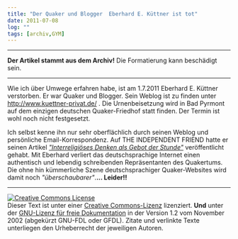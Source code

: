 ```yaml
---
title: "Der Quaker und Blogger  Eberhard E. Küttner ist tot"
date: 2011-07-08
log: ""
tags: [archiv,GYM]
---
```

<hr><b>Der Artikel stammt aus dem Archiv!</b> Die Formatierung kann beschädigt sein.<hr>

Wie ich über Umwege erfahren habe, ist  am 1.7.2011 Eberhard E. Küttner verstorben. Er war Quaker und Blogger. Sein Weblog ist zu finden unter http://www.kuettner-privat.de/ . Die Urnenbeisetzung wird in Bad Pyrmont auf dem einzigen deutschen Quaker-Friedhof statt finden. Der Termin  ist wohl noch nicht festgesetzt. 

Ich selbst kenne ihn nur sehr oberflächlich durch seinen Weblog und persönliche Email-Korrespondenz. Auf  THE INDEPENDENT FRIEND hatte er seinen Artikel <a href="http://www.the-independent-friend.de/?q=node/220"><i>"Interreligiöses Denken als Gebot der Stunde"</i></a> veröffentlicht gehabt.  Mit Eberhard verliert das deutschsprachige Internet einen authentisch und lebendig schreibenden Repräsentanten des Quakertums. Die ohne hin kümmerliche Szene deutschsprachiger Quaker-Websites wird damit noch <i>"überschaubarer"</i>.<b>... Leider!!</b>


<hr />
<a rel="license" href="http://creativecommons.org/licenses/by-sa/3.0/de/"><img alt="Creative Commons License" style="border-width: 0pt;" src="http://i.creativecommons.org/l/by-sa/3.0/de/88x31.png" /></a><br />
        Dieser <span xmlns:dc="http://purl.org/dc/elements/1.1/" href="http://purl.org/dc/dcmitype/Text" rel="dc:type">Text</span> ist unter einer <a rel="license" href="http://creativecommons.org/licenses/by-sa/3.0/de/">Creative Commons-Lizenz</a> lizenziert. <b>Und</b> unter der <a href="http://de.wikipedia.org/wiki/GFDL">GNU-Lizenz f&uuml;r freie Dokumentation</a> in der Version 1.2 vom November 2002 (abgek&uuml;rzt GNU-FDL oder GFDL). Zitate und verlinkte Texte unterliegen den Urheberrecht der jeweiligen Autoren.
